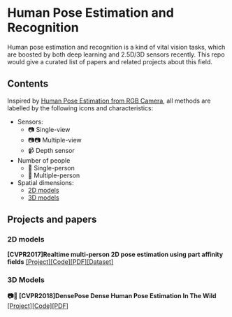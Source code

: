 # Human Pose Estimation and Recognition
Human pose estimation and recognition is a kind of vital vision tasks, which are boosted by both deep learning and 2.5D/3D sensors recently. This repo would give a curated list of papers and related projects about this field.

## Contents
Inspired by [Human Pose Estimation from RGB Camera](https://github.com/horefice/Human-Pose-Estimation-from-RGB), all methods are labelled by the following icons and characteristics:

- Sensors:
    - :camera: Single-view
    - :camera::camera: Multiple-view
    - :video_camera: Depth sensor
- Number of people
    - :runner: Single-person
    - :couple: Multiple-person
- Spatial dimensions:
    - [2D models](#2d_models)
    - [3D models](#3d_models)

## Projects and papers

<a name="2d_models" />

### 2D models
<b>[CVPR2017]Realtime multi-person 2D pose estimation using part affinity fields</b> [[Project]](https://www.ri.cmu.edu/publications/realtime-multi-person-2d-pose-estimation-using-part-affinity-fields/)[[Code]](https://github.com/ZheC/Realtime_Multi-Person_Pose_Estimation)[[PDF]](http://openaccess.thecvf.com/content_cvpr_2017/papers/Cao_Realtime_Multi-Person_2D_CVPR_2017_paper.pdf)[[Dataset]](http://cocodataset.org/#home)

<a name="3d_models" />

### 3D Models
<b>:camera::couple: [CVPR2018]DensePose Dense Human Pose Estimation In The Wild</b> [[Project]](https://densepose.org/)[[Code]](https://github.com/facebookresearch/Densepose)[[PDF]](https://arxiv.org/abs/1802.00434)